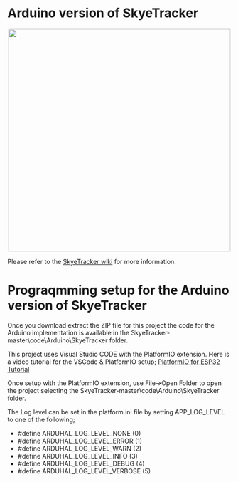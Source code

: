 # Arduino version of SkyeTracker 

<p align="center">
<img src=https://github.com/ClassicDIY/SkyeTracker/blob/master/Pictures/ESP32-pinout-mapping.png width=500>
</p>

<p>
Please refer to the <a href="https://github.com/ClassicDIY/SkyeTracker/wiki">SkyeTracker wiki</a> for more information.
</p>

# Prograqmming setup for the Arduino version of SkyeTracker
<p>
Once you download extract the ZIP file for this project
the code for the Arduino implementation is available in the SkyeTracker-master\code\Arduino\SkyeTracker folder.
</p>

This project uses Visual Studio CODE with the PlatformIO extension.
Here is a video tutorial for the VSCode & PlatformIO setup;
[PlatformIO for ESP32 Tutorial](https://www.youtube.com/watch?v=0poh_2rBq7E)

Once setup with the PlatformIO extension, use File->Open Folder to open the project selecting the SkyeTracker-master\code\Arduino\SkyeTracker folder.

The Log level can be set in the platform.ini file by setting APP_LOG_LEVEL to one of the following;

* #define ARDUHAL_LOG_LEVEL_NONE       (0)
* #define ARDUHAL_LOG_LEVEL_ERROR      (1)
* #define ARDUHAL_LOG_LEVEL_WARN       (2)
* #define ARDUHAL_LOG_LEVEL_INFO       (3)
* #define ARDUHAL_LOG_LEVEL_DEBUG      (4)
* #define ARDUHAL_LOG_LEVEL_VERBOSE    (5)
